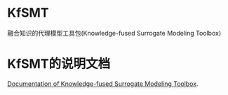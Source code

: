# KfSMT
融合知识的代理模型工具包(Knowledge-fused Surrogate Modeling Toolbox)
# KfSMT的说明文档
[Documentation of Knowledge-fused Surrogate Modeling Toolbox](https://kfsmt.readthedocs.io/en/latest/index.html).

